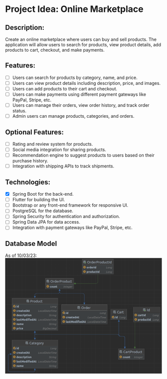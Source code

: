 # Project Idea: Online Marketplace

## Description:
Create an online marketplace where users can buy and sell products. The application will allow users to search for products, view product details, add products to cart, checkout, and make payments.

## Features:
- [ ] Users can search for products by category, name, and price.
- [ ] Users can view product details including description, price, and images.
- [ ] Users can add products to their cart and checkout.
- [ ] Users can make payments using different payment gateways like PayPal, Stripe, etc.
- [ ] Users can manage their orders, view order history, and track order status.
- [ ] Admin users can manage products, categories, and orders.

## Optional Features:

- [ ] Rating and review system for products.
- [ ] Social media integration for sharing products.
- [ ] Recommendation engine to suggest products to users based on their purchase history.
- [ ] Integration with shipping APIs to track shipments.

## Technologies:

- [x] Spring Boot for the back-end.
- [ ] Flutter for building the UI.
- [ ] Bootstrap or any front-end framework for responsive UI.
- [ ] PostgreSQL for the database.
- [ ] Spring Security for authentication and authorization.
- [ ] Spring Data JPA for data access.
- [ ] Integration with payment gateways like PayPal, Stripe, etc.

## Database Model
As of 10/03/23:
![Model Diagram](Backend/images/2023-03-13_22-33.png)

